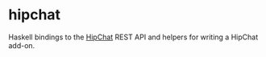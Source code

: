 # hipchat

Haskell bindings to the [HipChat](https://www.hipchat.com) REST API and helpers for writing a HipChat add-on.
